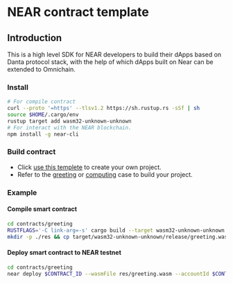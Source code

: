 # NEAR contract template

## Introduction

This is a high level SDK for NEAR developers to build their dApps based on Danta protocol stack, with the help of which dApps built on Near can be extended to Omnichain. 

### Install

```sh
# For compile contract
curl --proto '=https' --tlsv1.2 https://sh.rustup.rs -sSf | sh
source $HOME/.cargo/env
rustup target add wasm32-unknown-unknown
# For interact with the NEAR blockchain.
npm install -g near-cli
```

### Build contract
* Click [use this templete]() to create your own project.
* Refer to the [greeting](https://github.com/dantenetwork/near-contract-template/tree/main/contracts/greeting) or [computing](https://github.com/dantenetwork/near-contract-template/tree/main/contracts/computing) case to build your project.

### Example
#### Compile smart contract

```sh
cd contracts/greeting
RUSTFLAGS='-C link-arg=-s' cargo build --target wasm32-unknown-unknown --release
mkdir -p ./res && cp target/wasm32-unknown-unknown/release/greeting.wasm ./res/
```

#### Deploy smart contract to NEAR testnet

```sh
cd contracts/greeting
near deploy $CONTRACT_ID --wasmFile res/greeting.wasm --accountId $CONTRACT_ID
```
